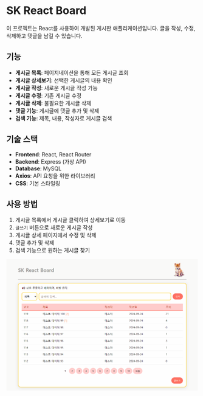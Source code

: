 # SK React Board

이 프로젝트는 React를 사용하여 개발된 게시판 애플리케이션입니다.
글을 작성, 수정, 삭제하고 댓글을 남길 수 있습니다.

## 기능

- **게시글 목록**: 페이지네이션을 통해 모든 게시글 조회
- **게시글 상세보기**: 선택한 게시글의 내용 확인
- **게시글 작성**: 새로운 게시글 작성 가능
- **게시글 수정**: 기존 게시글 수정
- **게시글 삭제**: 불필요한 게시글 삭제
- **댓글 기능**: 게시글에 댓글 추가 및 삭제
- **검색 기능**: 제목, 내용, 작성자로 게시글 검색

## 기술 스택

- **Frontend**: React, React Router
- **Backend**: Express (가상 API)
- **Database**: MySQL
- **Axios**: API 요청을 위한 라이브러리
- **CSS**: 기본 스타일링

## 사용 방법

1. 게시글 목록에서 게시글 클릭하여 상세보기로 이동
2. `글쓰기` 버튼으로 새로운 게시글 작성
3. 게시글 상세 페이지에서 수정 및 삭제
4. 댓글 추가 및 삭제
5. 검색 기능으로 원하는 게시글 찾기

![](./src/components/리액트실습.gif)
